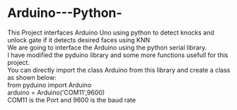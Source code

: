 # Arduino---Python-
This Project interfaces Arduino Uno using python to detect knocks and unlock gate if it detects desired faces using KNN  
We are going to interface the Arduino using the python serial library.  
I have modified the pyduino library and some more functions usefull for this project.  
You can directly import the class Arduino from this library and create a class as shown below:  
from pyduino import Arduino  
arduino = Arduino('COM11',9600)  
COM11 is the Port and 9600 is the baud rate   
